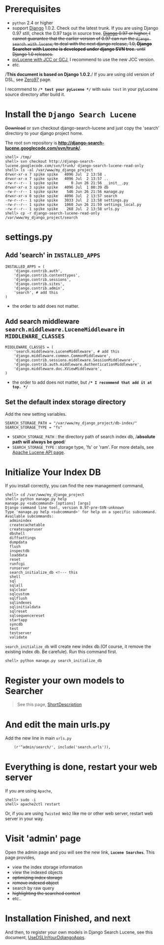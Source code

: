 # Prerequisites #
  * `python` 2.4 or higher
  * support [Django](http://djangoproject.com) 1.0.2. Check out the latest trunk. If you are using Django 0.97 still, check the 0.97 tags in source tree. ~~[Django](http://djangoproject.com) 0.97 or higher, I cannot guarantee that the earlier version of 0.97 can run the `django search with lucene`, to deal with the next django release, 1.0, **Django Searcher with Lucene is developed under django SVN tree.** until Django 1.0 releases.~~
  * [pyLucene with JCC or GCJ](http://pylucene.osafoundation.org/), I recommend to use the new JCC version.
  * etc.

/**This document is based on Django 1.0.2.**/ If you are using old version of DSL, see [Zero97](Zero97.md) page.

I recommend to **`/* test your pyLucene */`** with `make test` in your pyLucene source directory after build it.

# Install the `Django Search Lucene` #
~~Download~~ or svn checkout django-search-lucene and just copy the 'search' directory to your django project home.

The root svn repository is **http://django-search-lucene.googlecode.com/svn/trunk/**.

```
shell> /tmp/
shell> svn checkout http://django-search-lucene.googlecode.com/svn/trunk/ django-search-lucene-read-only
shell> ls -al /var/www/my_django_project
drwxr-xr-x 7 spike spike   4096 Jul  2 13:58 .
drwxr-xr-x 7 spike spike   4096 Jul  2 13:57 ..
-rw-r--r-- 1 spike spike      0 Jun 26 21:56 __init__.py
drwxr-xr-x 3 spike spike   4096 Jul  1 00:39 db
-rw-r--r-- 1 spike spike    546 Jun 26 21:56 manage.py
drwxr-xr-x 8 spike spike   4096 Jul  2 13:57 search
-rw-r--r-- 1 spike spike   3033 Jul  2 13:58 settings.py
-rw-r--r-- 1 spike spike   1060 Jun 26 21:59 settings_local.py
-rw-r--r-- 1 spike spike    268 Jul  2 13:58 urls.py
shell> cp -r django-search-lucene-read-only /var/www/my_django_project/search
```

# settings.py #
## Add 'search' in `INSTALLED_APPS` ##
```
INSTALLED_APPS = (
    'django.contrib.auth',
    'django.contrib.contenttypes',
    'django.contrib.sessions',
    'django.contrib.sites',
    'django.contrib.admin',
    'search', # add this
)
```
  * the order to add does not matter.

## Add search middleware `search.middleware.LuceneMiddleware` in `MIDDLEWARE_CLASSES` ##
```
MIDDLEWARE_CLASSES = (
    'search.middleware.LuceneMiddleware', # add this
    'django.middleware.common.CommonMiddleware',
    'django.contrib.sessions.middleware.SessionMiddleware',
    'django.contrib.auth.middleware.AuthenticationMiddleware',
    'django.middleware.doc.XViewMiddleware',
)
```
  * the order to add does not matter, but **`/* I recommend that add it at top. */`**

## Set the default index storage directory ##
Add the new setting variables.
```
SEARCH_STORAGE_PATH = "/var/www/my_django_project/db-index/"
SEARCH_STORAGE_TYPE = "fs"

```
  * `SEARCH_STORAGE_PATH` : the directory path of search index db, /**absolute path will always be good**/
  * `SEARCH_STORAGE_TYPE` : storage type, 'fs' or 'ram'. For more details, see [Apache Lucene API page](http://lucene.apache.org/java/2_3_2/api/org/apache/lucene/store/RAMDirectory.html).

# Initialize Your Index DB #
If you install correctly, you can find the new management command,
```
shell> cd /var/www/my_django_project
shell> python manage.py help
manage.py <subcommand> [options] [args]
Django command line tool, version 0.97-pre-SVN-unknown
Type 'manage.py help <subcommand>' for help on a specific subcommand.
Available subcommands:
  adminindex
  createcachetable
  createsuperuser
  dbshell
  diffsettings
  dumpdata
  flush
  inspectdb
  loaddata
  reset
  runfcgi
  runserver
  search_initialize_db <!--- this
  shell
  sql
  sqlall
  sqlclear
  sqlcustom
  sqlflush
  sqlindexes
  sqlinitialdata
  sqlreset
  sqlsequencereset
  startapp
  syncdb
  test
  testserver
  validate
```

`search_initialize_db` will create new index db.(Of course, it remove the existing index db. Be carefule). Run this command first.
```
shell> python manage.py search_initialize_db
```


# Register your own models to Searcher #
> See this page, [ShortDescription](ShortDescription.md)

# And edit the main urls.py #
Add the new line in main `urls.py`
```
	(r'^admin/search/', include('search.urls')),
```


# Everything is done, restart your web server #
If you are using `Apache`,
```
shell> sudo -i
shell> apache2ctl restart
```
Or, if you are using `Twisted Web2` like me or other web server, restart web server in your way.

# Visit 'admin' page #
Open the admin page and you will see the new link, **`Lucene Searches`**. This page provides,
  * view the index storage information
  * view the indexed objects
  * ~~optimizing index storage~~
  * ~~remove indexed object~~
  * search by raw query
  * ~~highlighting the searched context~~
  * etc..

# Installation Finished, and next #
And then, to register your own models in Django Search Lucene, see this document, [UseDSLInYourDdjangoApps](http://code.google.com/p/django-search-lucene/wiki/UseDSLInYourDdjangoApps).

